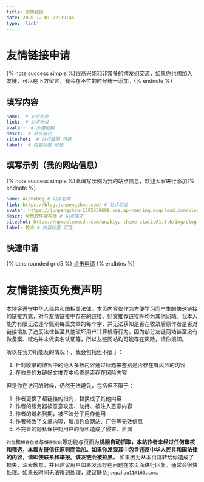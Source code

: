 ```yaml
---
title: 友情链接
date: 2020-12-01 22:19:45
type: 'link'
---
```


# 友情链接申请
{% note success simple %}很高兴能和非常多的博友们交流，如果你也想加入友链，可以在下方留言，我会在不忙的时候统一添加。{% endnote %}

## 填写内容
```yaml
name:  # 站点名称
link:  # 站点地址
avatar:  # 头像链接
descr:  # 站点描述
siteshot:  # 站点截图 可选
label:  # 内容标签 可选
```

## 填写示例（我的网站信息）
{% note success simple %}此填写示例为我的站点信息，欢迎大家进行添加{% endnote %}
```yaml
name: AlphaDog # 站点名称
link: https://blog.junpengzhou.com/ # 站点地址
avatar: https://junpengzhou-1305658609.cos.ap-nanjing.myqcloud.com/blog/avatar.png # 头像链接
descr: 全栈软件架构师 # 站点描述
siteshot: https://npm.elemecdn.com/anzhiyu-theme-static@1.1.6/img/blog.anheyu.com.jpg # 站点截图 可选
label: 技术 # 内容标签 可选
```

## 快速申请
{% btns rounded grid5 %}
    <a class="button no-text-decoration" href="javascript:void(0);" onclick="anzhiyu.addFriendLink()" title="快速申请" data-pjax-state=""><i class="anzhiyufont anzhiyu-icon-bolt"></i>点击申请</a>
{% endbtns %}

# 友情链接页免责声明
本博客遵守中华人民共和国相关法律。本页内容仅作为方便学习而产生的快速链接的链接方式，对与友情链接中存在的链接、好文推荐链接等均为其他网站。我本人能力有限无法逐个甄别每篇文章的每个字，并无法获知是否在收录后原作者是否对链接增加了违反法律甚至其他破坏用户计算机等行为。因为部分友链网站甚至没有做备案、域名并未做实名认证等，所以友链网站均可能存在风险，请你须知。

所以在我力所能及的情况下，我会包括但不限于：

1. 针对收录的博客中的绝大多数内容通过标题来鉴别是否存在有风险的内容
2. 在收录的友链好文推荐中检查是否存在风险内容

但是你在访问的时候，仍然无法避免，包括但不限于：

1. 作者更换了超链接的指向，替换成了其他内容
2. 作者的服务器被恶意攻击、劫持、被注入恶意内容
3. 作者的域名到期，被不法分子用作他用
4. 作者修改了文章内容，增加钓鱼网站、广告等无效信息
5. 不完善的隐私保护对用户的隐私造成了侵害、泄漏

`钓鱼`和`博客鱼塘`与`博客快讯`等功能与页面为**机器自动抓取，本站作者未经过任何审核和筛选，本着友链信任原则而添加。如果你发现其中包含违反中华人民共和国法律的内容，请即使联系和举报。该友链会被拉黑。**
如果因为从本页跳转给你造成了损失，深表歉意，并且建议用户如果发现存在问题在本页面进行回复。通常会很快处理。如果长时间无法得到处理，建议联系`jeepzhou11@163.com`。
